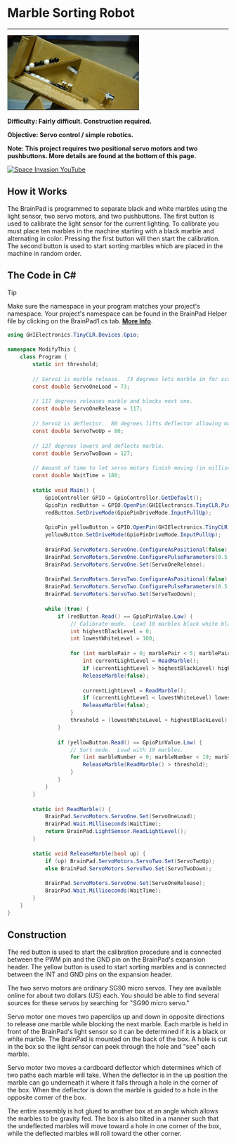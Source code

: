 # Marble Sorting Robot
---
![Marble Sorter](../assets/marble-sorter.gif)

**Difficulty: Fairly difficult. Construction required.**

**Objective: Servo control / simple robotics.**

**Note: This project requires two positional servo motors and two pushbuttons. More details are found at the bottom of this page.**

[![Space Invasion YouTube](https://img.youtube.com/vi/MuRkU2dR5Cc/0.jpg)](https://www.youtube.com/watch?v=MuRkU2dR5Cc)

## How it Works
The BrainPad is programmed to separate black and white marbles using the light sensor, two servo motors, and two pushbuttons. The first button is used to calibrate the light sensor for the current lighting. To calibrate you must place ten marbles in the machine starting with a black marble and alternating in color. Pressing the first button will then start the calibration. The second button is used to start sorting marbles which are placed in the machine in random order.

## The Code in C#
> [!Tip]
> Make sure the namespace in your program matches your project's namespace.  Your project's namespace can be found in the BrainPad Helper file by clicking on the BrainPad1.cs tab.  [**More Info**](../go-beyond/csharp/intro.md#a-few-words-about-namespaces).

```csharp
using GHIElectronics.TinyCLR.Devices.Gpio;

namespace ModifyThis {
    class Program {
        static int threshold;

        // Servo1 is marble release.  73 degrees lets marble in for scanning.
        const double ServoOneLoad = 73;

        // 117 degrees releases marble and blocks next one.
        const double ServoOneRelease = 117;

        // Servo2 is deflector.  80 degrees lifts deflector allowing marble underneath.
        const double ServoTwoUp = 80;

        // 127 degrees lowers and deflects marble.
        const double ServoTwoDown = 127;

        // Amount of time to let servo motors finish moving (in milliseconds).
        const double WaitTime = 180;

        static void Main() {
            GpioController GPIO = GpioController.GetDefault();
            GpioPin redButton = GPIO.OpenPin(GHIElectronics.TinyCLR.Pins.BrainPad.Expansion.GpioPin.Pwm);
            redButton.SetDriveMode(GpioPinDriveMode.InputPullUp);

            GpioPin yellowButton = GPIO.OpenPin(GHIElectronics.TinyCLR.Pins.BrainPad.Expansion.GpioPin.Int);
            yellowButton.SetDriveMode(GpioPinDriveMode.InputPullUp);

            BrainPad.ServoMotors.ServoOne.ConfigureAsPositional(false);
            BrainPad.ServoMotors.ServoOne.ConfigurePulseParameters(0.5, 2.5);
            BrainPad.ServoMotors.ServoOne.Set(ServoOneRelease);

            BrainPad.ServoMotors.ServoTwo.ConfigureAsPositional(false);
            BrainPad.ServoMotors.ServoTwo.ConfigurePulseParameters(0.5, 2.5);
            BrainPad.ServoMotors.ServoTwo.Set(ServoTwoDown);

            while (true) {
                if (redButton.Read() == GpioPinValue.Low) {
                    // Calibrate mode.  Load 10 marbles black white black white . . .
                    int highestBlackLevel = 0;
                    int lowestWhiteLevel = 100;

                    for (int marblePair = 0; marblePair < 5; marblePair++) {
                        int currentLightLevel = ReadMarble();
                        if (currentLightLevel > highestBlackLevel) highestBlackLevel = currentLightLevel;
                        ReleaseMarble(false);

                        currentLightLevel = ReadMarble();
                        if (currentLightLevel < lowestWhiteLevel) lowestWhiteLevel = currentLightLevel;
                        ReleaseMarble(false);
                    }
                    threshold = (lowestWhiteLevel + highestBlackLevel) >> 1;
                }

                if (yellowButton.Read() == GpioPinValue.Low) {
                    // Sort mode.  Load with 19 marbles.
                    for (int marbleNumber = 0; marbleNumber < 19; marbleNumber++) {
                        ReleaseMarble(ReadMarble() > threshold);
                    }
                }
            }
        }

        static int ReadMarble() {
            BrainPad.ServoMotors.ServoOne.Set(ServoOneLoad);
            BrainPad.Wait.Milliseconds(WaitTime);
            return BrainPad.LightSensor.ReadLightLevel();
        }

        static void ReleaseMarble(bool up) {
            if (up) BrainPad.ServoMotors.ServoTwo.Set(ServoTwoUp);
            else BrainPad.ServoMotors.ServoTwo.Set(ServoTwoDown);

            BrainPad.ServoMotors.ServoOne.Set(ServoOneRelease);
            BrainPad.Wait.Milliseconds(WaitTime);
        }
    }
}

```

## Construction

The red button is used to start the calibration procedure and is connected between the PWM pin and the GND pin on the BrainPad's expansion header. The yellow button is used to start sorting marbles and is connected between the INT and GND pins on the expansion header.

The two servo motors are ordinary SG90 micro servos. They are available online for about two dollars (US) each. You should be able to find several sources for these servos by searching for "SG90 micro servo."

Servo motor one moves two paperclips up and down in opposite directions to release one marble while blocking the next marble. Each marble is held in front of the BrainPad's light sensor so it can be determined if it is a black or white marble. The BrainPad is mounted on the back of the box. A hole is cut in the box so the light sensor can peek through the hole and "see" each marble.

Servo motor two moves a cardboard deflector which determines which of two paths each marble will take. When the deflector is in the up position the marble can go underneath it where it falls through a hole in the corner of the box. When the deflector is down the marble is guided to a hole in the opposite corner of the box.

The entire assembly is hot glued to another box at an angle which allows the marbles to be gravity fed. The box is also tilted in a manner such that the undeflected marbles will move toward a hole in one corner of the box, while the deflected marbles will roll toward the other corner.